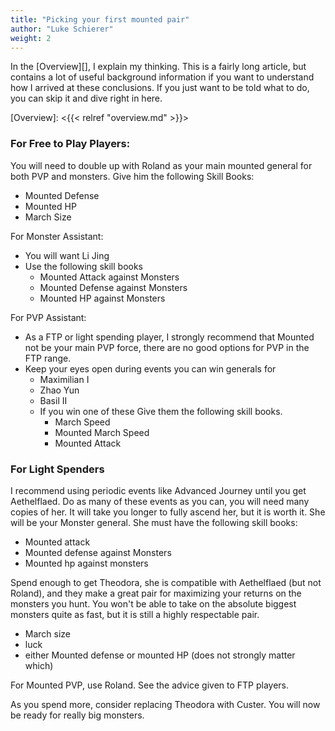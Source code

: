 ```yaml
---
title: "Picking your first mounted pair"
author: "Luke Schierer"
weight: 2
---
```


In the [Overview][], I explain my thinking.  This is a fairly long article, but
contains a lot of useful background information if you want to understand how I
arrived at these conclusions. If you just want to be told what to do, you can
skip it and dive right in here. 

[Overview]: <{{< relref "overview.md" >}}>

### For Free to Play Players:

You will need to double up with Roland as your main mounted general for both
PVP and monsters.  Give him the following Skill Books:
* Mounted Defense
* Mounted HP
* March Size

For Monster Assistant:
* You will want Li Jing
* Use the following skill books
  * Mounted Attack against Monsters
  * Mounted Defense against Monsters
  * Mounted HP against Monsters

For PVP Assistant:
* As a FTP or light spending player, I strongly recommend that Mounted not
  be your main PVP force, there are no good options for PVP in the FTP
  range.
* Keep your eyes open during events you can win generals for
  * Maximilian I
  * Zhao Yun
  * Basil II
  * If you win one of these Give them the following
    skill books.
    * March Speed
    * Mounted March Speed
    * Mounted Attack

### For Light Spenders

I recommend using periodic events like Advanced Journey until you get
Aethelflaed.  Do as many of these events as you can, you will need many copies
of her.  It will take you longer to fully ascend her, but it is worth it.  She
will be your Monster general.  She must have the following skill books:
* Mounted attack
* Mounted defense against Monsters
* Mounted hp against monsters

Spend enough to get Theodora, she is compatible with Aethelflaed (but not
Roland), and they make a great pair for maximizing your returns on the monsters
you hunt.  You won't be able to take on the absolute biggest monsters quite as
fast, but it is still a highly respectable pair.
* March size
* luck
* either Mounted defense or mounted HP (does not strongly matter which)

For Mounted PVP, use Roland.  See the advice given to FTP players.

As you spend more, consider replacing Theodora with Custer.  You will now be
ready for really big monsters.
